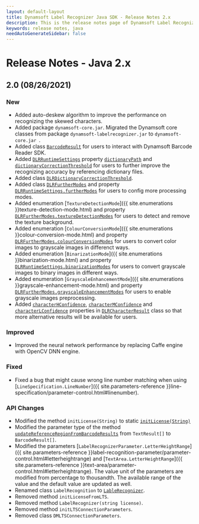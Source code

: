 ```yaml
---
layout: default-layout
title: Dynamsoft Label Recognizer Java SDK - Release Notes 2.x
description: This is the release notes page of Dynamsoft Label Recognizer for Java SDK version 2.x.
keywords: release notes, java
needAutoGenerateSidebar: false
---
```


# Release Notes - Java 2.x

## 2.0 (08/26/2021)

### New
- Added auto-deskew algorithm to improve the performance on recognizing the skewed characters. 
- Added package `dynamsoft-core.jar`. Migrated the Dynamsoft core classes from package `dynamsoft-labelrecognizer.jar` to `dynamsoft-core.jar `.
- Added class [`BarcodeResult`](../api-reference/barcode-result.md) for users to interact with Dynamsoft Barcode Reader SDK.
- Added [`DLRRuntimeSettings`](../api-reference/dlr-runtime-settings.md) property [`dictionaryPath`](../api-reference/dlr-runtime-settings.md#dictionarypath) and [`dictionaryCorrectionThreshold`](../api-reference/dlr-runtime-settings.md#dictionarycorrectionthreshold) for users to further improve the recognizing accuracy by referencing dictionary files.
- Added class [`DLRDictionaryCorrectionThreshold`](../api-reference/dlr-dictionary-correction-threshold.md).
- Added class [`DLRFurtherModes`](../api-reference/dlr-further-modes.md) and property [`DLRRuntimeSettings.furtherModes`](../api-reference/dlr-runtime-settings.md#furthermodes) for users to config more processing modes.
- Added enumeration  [`TextureDetectionMode`]({{ site.enumerations }}texture-detection-mode.html) and property [`DLRFurtherModes.textureDetectionModes`](../api-reference/dlr-further-modes.md#texturedetectionmodes) for users to detect and remove the texture background.
- Added enumeration  [`ColourConversionMode`]({{ site.enumerations }}colour-conversion-mode.html) and property [`DLRFurtherModes.colourConversionModes`](../api-reference/dlr-further-modes.md#colourconversionmodes) for users to convert color images to grayscale images in differenct ways. 
- Added enumeration [`BinarizationMode`]({{ site.enumerations }}binarization-mode.html) and property [`DLRRuntimeSettings.binarizationModes`](../api-reference/dlr-runtime-settings.md#binarizationmodes) for users to convert grayscale images to binary images in different ways. 
- Added enumeration [`GrayscaleEnhancementMode`]({{ site.enumerations }}grayscale-enhancement-mode.html) and property [`DLRFurtherModes.grayscaleEnhancementModes`](../api-reference/dlr-further-modes.md#grayscaleenhancementmodes) for users to enable grayscale images preprocessing.
- Added [`characterHConfidence`](../api-reference/dlr-character-result.md#characterhconfidence), [`characterMConfidence`](../api-reference/dlr-character-result.md#charactermconfidence) and [`characterLConfidence`](../api-reference/dlr-character-result.md#characterlconfidence) properties in [`DLRCharacterResult`](../api-reference/dlr-character-result.md) class so that more alternative results will be available for users.

### Improved
- Improved the neural network performance by replacing Caffe engine with OpenCV DNN engine.

### Fixed
- Fixed a bug that might cause wrong line number matching when using [`LineSpecification.LineNumber`]({{ site.parameters-reference }}line-specification/parameter-control.html#linenumber).

### API Changes
- Modified the method `initLicense(String)` to static [`initLicense(String)`](../api-reference/label-recognizer.md#initlicense)
- Modified the parameter type of the method [`updateReferenceRegionFromBarcodeResults`](../api-reference/label-recognizer.md#updatereferenceregionfrombarcoderesults) from `TextResult[]` to `BarcodeResult[]`.
- Modified the parameters [`LabelRecognizerParameter.LetterHeightRange`]({{ site.parameters-reference }}label-recognition-parameter/parameter-control.html#letterheightrange) and [`TextArea.LetterHeightRange`]({{ site.parameters-reference }}text-area/parameter-control.html#letterheightrange). The value unit of the parameters are modified from percentage to thousandth. The available range of the value and the default value are updated as well.
- Renamed class `LabelRecognition` to [`LableRecognizer`](../api-reference/label-recognizer.md).
- Removed method `initLicenseFromLTS`. 
- Removed method `LabelRecognizer(string license)`.
- Removed method `initLTSConnectionParameters`.
- Removed class `DMLTSConnectionParameters`.


